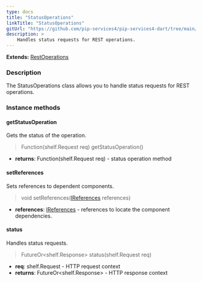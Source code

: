 ```yaml
---
type: docs
title: "StatusOperations"
linkTitle: "StatusOperations"
gitUrl: "https://github.com/pip-services4/pip-services4-dart/tree/main/pip-services4-http-dart"
description: >
    Handles status requests for REST operations.
---
```


**Extends:** [RestOperations](../rest_operations)

### Description

The StatusOperations class allows you to handle status requests for REST operations.  


### Instance methods

#### getStatusOperation
Gets the status of the operation.

> Function(shelf.Request req) getStatusOperation()

- **returns**: Function(shelf.Request req) - status operation method


#### setReferences
Sets references to dependent components.

> void setReferences([IReferences](../../../components/refer/ireferences) references)

- **references**: [IReferences](../../../components/refer/ireferences) - references to locate the component dependencies.


#### status
Handles status requests.

> FutureOr\<shelf.Response\> status(shelf.Request req)

- **req**: shelf.Request - HTTP request context
- **returns**: FutureOr\<shelf.Response\> - HTTP response context
